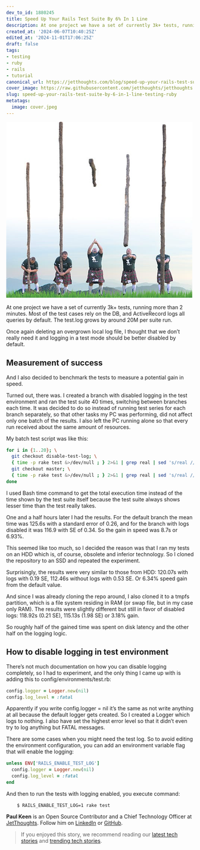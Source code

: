 ```yaml
---
dev_to_id: 1880245
title: Speed Up Your Rails Test Suite By 6% In 1 Line
description: At one project we have a set of currently 3k+ tests, running more than 2 minutes. Most of the test...
created_at: '2024-06-07T10:40:25Z'
edited_at: '2024-11-01T17:06:25Z'
draft: false
tags:
- testing
- ruby
- rails
- tutorial
canonical_url: https://jetthoughts.com/blog/speed-up-your-rails-test-suite-by-6-in-1-line-testing-ruby/
cover_image: https://raw.githubusercontent.com/jetthoughts/jetthoughts.github.io/master/content/blog/speed-up-your-rails-test-suite-by-6-in-1-line-testing-ruby/cover.jpeg
slug: speed-up-your-rails-test-suite-by-6-in-1-line-testing-ruby
metatags:
  image: cover.jpeg
---
```

![](file_0.jpeg)

At one project we have a set of currently 3k+ tests, running more than 2 minutes. Most of the test cases rely on the DB, and ActiveRecord logs all queries by default. The test.log grows by around 20M per suite run.

Once again deleting an overgrown local log file, I thought that we don’t really need it and logging in a test mode should be better disabled by default.

## Measurement of success

And I also decided to benchmark the tests to measure a potential gain in speed.

Turned out, there was. I created a branch with disabled logging in the test environment and ran the test suite 40 times, switching between branches each time. It was decided to do so instead of running test series for each branch separately, so that other tasks my PC was performing, did not affect only one batch of the results. I also left the PC running alone so that every run received about the same amount of resources.

My batch test script was like this:

```bash
for i in {1..20}; \
  git checkout disable-test-log; \
  { time -p rake test &>/dev/null ; } 2>&1 | grep real | sed 's/real //' >> test_runs_nologs; \
  git checkout master; \
  { time -p rake test &>/dev/null ; } 2>&1 | grep real | sed 's/real //' >> test_runs_default; \
done
```

I used Bash time command to get the total execution time instead of the time shown by the test suite itself because the test suite always shows lesser time than the test really takes.

One and a half hours later I had the results. For the default branch the mean time was 125.6s with a standard error of 0.26, and for the branch with logs disabled it was 116.9 with SE of 0.34. So the gain in speed was 8.7s or 6.93%.

This seemed like too much, so I decided the reason was that I ran my tests on an HDD which is, of course, obsolete and inferior technology. So I cloned the repository to an SSD and repeated the experiment.

Surprisingly, the results were very similar to those from HDD: 120.07s with logs with 0.19 SE, 112.46s without logs with 0.53 SE. Or 6.34% speed gain from the default value.

And since I was already cloning the repo around, I also cloned it to a tmpfs partition, which is a file system residing in RAM (or swap file, but in my case only RAM). The results were slightly different but still in favor of disabled logs: 118.92s (0.21 SE), 115.13s (1.98 SE) or 3.18% gain.

So roughly half of the gained time was spent on disk latency and the other half on the logging logic.

## How to disable logging in test environment

There’s not much documentation on how you can disable logging completely, so I had to experiment, and the only thing I came up with is adding this to config/environments/test.rb:

```ruby
config.logger = Logger.new(nil)
config.log_level = :fatal
```

Apparently if you write config.logger = nil it’s the same as not write anything at all because the default logger gets created. So I created a Logger which logs to nothing. I also have set the highest error level so that it didn’t even try to log anything but FATAL messages.

There are some cases when you might need the test log. So to avoid editing the environment configuration, you can add an environment variable flag that will enable the logging:

```ruby
unless ENV['RAILS_ENABLE_TEST_LOG']
  config.logger = Logger.new(nil)
  config.log_level = :fatal
end
```

And then to run the tests with logging enabled, you execute command:
```
    $ RAILS_ENABLE_TEST_LOG=1 rake test
```
**Paul Keen** is an Open Source Contributor and a Chief Technology Officer at [JetThoughts](https://www.jetthoughts.com). Follow him on [LinkedIn](https://www.linkedin.com/in/paul-keen/) or [GitHub](https://github.com/pftg).
>  If you enjoyed this story, we recommend reading our [latest tech stories](https://jtway.co/latest) and [trending tech stories](https://jtway.co/trending).
